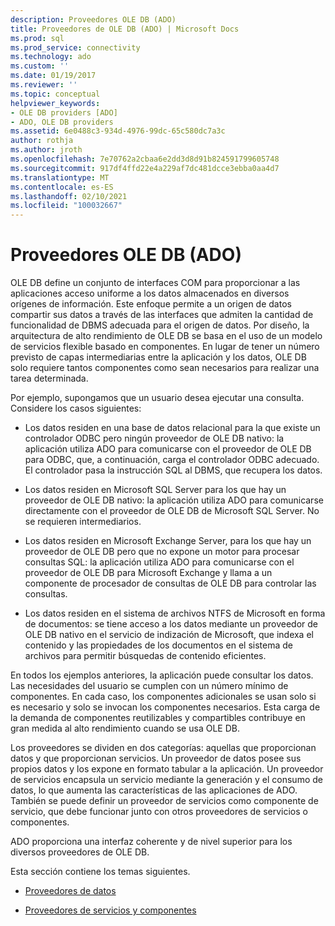 ```yaml
---
description: Proveedores OLE DB (ADO)
title: Proveedores de OLE DB (ADO) | Microsoft Docs
ms.prod: sql
ms.prod_service: connectivity
ms.technology: ado
ms.custom: ''
ms.date: 01/19/2017
ms.reviewer: ''
ms.topic: conceptual
helpviewer_keywords:
- OLE DB providers [ADO]
- ADO, OLE DB providers
ms.assetid: 6e0488c3-934d-4976-99dc-65c580dc7a3c
author: rothja
ms.author: jroth
ms.openlocfilehash: 7e70762a2cbaa6e2dd3d8d91b824591799605748
ms.sourcegitcommit: 917df4ffd22e4a229af7dc481dcce3ebba0aa4d7
ms.translationtype: MT
ms.contentlocale: es-ES
ms.lasthandoff: 02/10/2021
ms.locfileid: "100032667"
---
```

# <a name="ole-db-providers-ado"></a>Proveedores OLE DB (ADO)
OLE DB define un conjunto de interfaces COM para proporcionar a las aplicaciones acceso uniforme a los datos almacenados en diversos orígenes de información. Este enfoque permite a un origen de datos compartir sus datos a través de las interfaces que admiten la cantidad de funcionalidad de DBMS adecuada para el origen de datos. Por diseño, la arquitectura de alto rendimiento de OLE DB se basa en el uso de un modelo de servicios flexible basado en componentes. En lugar de tener un número previsto de capas intermediarias entre la aplicación y los datos, OLE DB solo requiere tantos componentes como sean necesarios para realizar una tarea determinada.  
  
 Por ejemplo, supongamos que un usuario desea ejecutar una consulta. Considere los casos siguientes:  
  
-   Los datos residen en una base de datos relacional para la que existe un controlador ODBC pero ningún proveedor de OLE DB nativo: la aplicación utiliza ADO para comunicarse con el proveedor de OLE DB para ODBC, que, a continuación, carga el controlador ODBC adecuado. El controlador pasa la instrucción SQL al DBMS, que recupera los datos.  
  
-   Los datos residen en Microsoft SQL Server para los que hay un proveedor de OLE DB nativo: la aplicación utiliza ADO para comunicarse directamente con el proveedor de OLE DB de Microsoft SQL Server. No se requieren intermediarios.  
  
-   Los datos residen en Microsoft Exchange Server, para los que hay un proveedor de OLE DB pero que no expone un motor para procesar consultas SQL: la aplicación utiliza ADO para comunicarse con el proveedor de OLE DB para Microsoft Exchange y llama a un componente de procesador de consultas de OLE DB para controlar las consultas.  
  
-   Los datos residen en el sistema de archivos NTFS de Microsoft en forma de documentos: se tiene acceso a los datos mediante un proveedor de OLE DB nativo en el servicio de indización de Microsoft, que indexa el contenido y las propiedades de los documentos en el sistema de archivos para permitir búsquedas de contenido eficientes.  
  
 En todos los ejemplos anteriores, la aplicación puede consultar los datos. Las necesidades del usuario se cumplen con un número mínimo de componentes. En cada caso, los componentes adicionales se usan solo si es necesario y solo se invocan los componentes necesarios. Esta carga de la demanda de componentes reutilizables y compartibles contribuye en gran medida al alto rendimiento cuando se usa OLE DB.  
  
 Los proveedores se dividen en dos categorías: aquellas que proporcionan datos y que proporcionan servicios. Un proveedor de datos posee sus propios datos y los expone en formato tabular a la aplicación. Un proveedor de servicios encapsula un servicio mediante la generación y el consumo de datos, lo que aumenta las características de las aplicaciones de ADO. También se puede definir un proveedor de servicios como componente de servicio, que debe funcionar junto con otros proveedores de servicios o componentes.  
  
 ADO proporciona una interfaz coherente y de nivel superior para los diversos proveedores de OLE DB.  
  
 Esta sección contiene los temas siguientes.  
  
-   [Proveedores de datos](./data-providers.md)  
  
-   [Proveedores de servicios y componentes](./service-providers-and-components.md)